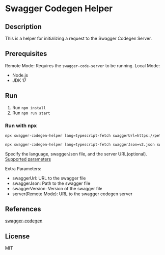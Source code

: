 # Swagger Codegen Helper

## Description

This is a helper for initializing a request to the Swagger Codegen Server.

## Prerequisites

Remote Mode: Requires the `swagger-code-server` to be running.
Local Mode:

-   Node.js
-   JDK 17

## Run

1. Run `npm install`
2. Run `npm run start`

### Run with npx

```bash
npx swagger-codegen-helper lang=typescript-fetch swaggerUrl=https://petstore3.swagger.io/api/v3/openapi.json swaggerVersion=3

npx swagger-codegen-helper lang=typescript-fetch swaggerJson=v2.json swaggerVersion=2 server=http://localhost:8787/generate-code
```

Specify the language, swaggerJson file, and the server URL(optional).
[Supported parameters](/src/commandMapping.ts)

Extra Parameters:

-   swaggerUrl: URL to the swagger file
-   swaggerJson: Path to the swagger file
-   swaggerVersion: Version of the swagger file
-   server(Remote Mode): URL to the swagger codegen server

## References

[swagger-codegen](https://github.com/swagger-api/swagger-codegen)

## License

MIT
